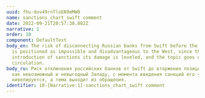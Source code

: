 ```yaml
---
uuid: fhu-duv49rnTloEN9mMW0
name: sanctions_chart_swift comment
date: 2022-09-21T20:57:38.882Z
narrative: 1
order: 10
component: DefaultText
body_en: The risk of disconnecting Russian banks from Swift before the invasion
  is positioned as impossible and disadvantageous to the West, since the
  introduction of sanctions its damage is leveled, and the topic goes out of
  circulation.
body_ru: Риск отключения российских банков от Swift до вторжения позиционируется
  как невозможный и невыгодный Западу, с момента введения санкций его ущерб
  нивелируется, а тема выходит из обращения.
identifier: 10-[Narrative:1]-sanctions_chart_swift comment
---
```

